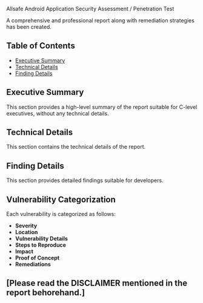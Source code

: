 Allsafe Android Application Security Assessment / Penetration Test

A comprehensive and professional report along with remediation strategies has been created.
## Table of Contents

- [Executive Summary](#executive-summary)
- [Technical Details](#technical-details)
- [Finding Details](#finding-details)

## Executive Summary

This section provides a high-level summary of the report suitable for C-level executives, without any technical details.

## Technical Details

This section contains the technical details of the report.

## Finding Details

This section provides detailed findings suitable for developers.

 

## Vulnerability Categorization

Each vulnerability is categorized as follows:

- **Severity**
- **Location**
- **Vulnerability Details**
- **Steps to Reproduce**
- **Impact**
- **Proof of Concept**
- **Remediations**


## [Please read the DISCLAIMER mentioned in the report behorehand.]

